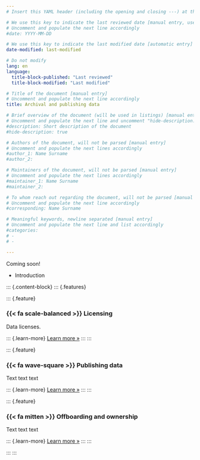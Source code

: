 ```yaml
---
# Insert this YAML header (including the opening and closing ---) at the beginning of the document and fill it out accordingly

# We use this key to indicate the last reviewed date [manual entry, use YYYY-MM-DD]
# Uncomment and populate the next line accordingly
#date: YYYY-MM-DD

# We use this key to indicate the last modified date [automatic entry]
date-modified: last-modified

# Do not modify
lang: en
language: 
  title-block-published: "Last reviewed"
  title-block-modified: "Last modified"

# Title of the document [manual entry]
# Uncomment and populate the next line accordingly
title: Archival and publishing data

# Brief overview of the document (will be used in listings) [manual entry]
# Uncomment and populate the next line and uncomment "hide-description: true".
#description: Short description of the document
#hide-description: true

# Authors of the document, will not be parsed [manual entry]
# Uncomment and populate the next lines accordingly
#author_1: Name Surname
#author_2:

# Maintainers of the document, will not be parsed [manual entry]
# Uncomment and populate the next lines accordingly
#maintainer_1: Name Surname
#maintainer_2:

# To whom reach out regarding the document, will not be parsed [manual entry]
# Uncomment and populate the next line accordingly
#corresponding: Name Surname

# Meaningful keywords, newline separated [manual entry]
# Uncomment and populate the next line and list accordingly
#categories: 
# - 
# - 

---
```


Coming soon!

- Introduction

::: {.content-block}
::: {.features}

::: {.feature}
### {{< fa scale-balanced >}} Licensing
Data licenses.

::: {.learn-more}
[Learn more »](./licensing_data.md)
:::
:::

::: {.feature}
### {{< fa wave-square >}} Publishing data
Text text text

::: {.learn-more}
[Learn more »](./publishing.md)
:::
:::

::: {.feature}
### {{< fa mitten >}} Offboarding and ownership
Text text text

::: {.learn-more}
[Learn more »](./offboarding.md)
:::
:::

:::
:::